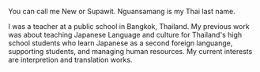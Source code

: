 You can call me New or Supawit. Nguansamang is my Thai last name.

I was a teacher at a public school in Bangkok, Thailand. My previous work was about teaching Japanese Language and culture for Thailand's high school students who learn Japanese as a second foreign languange, supporting students, and managing human resources. My current interests are interpretion and translation works.
